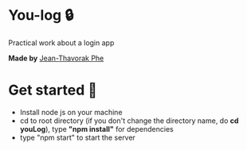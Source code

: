 # You-log 🔒
Practical work about a login app

**Made by** [Jean-Thavorak Phe](https://jtphe.ddns.net)

# Get started 🏁
- Install node js on your machine
- cd to root directory (if you don't change the directory name, do **cd youLog**), type **"npm install"** for dependencies
- type "npm start" to start the server
